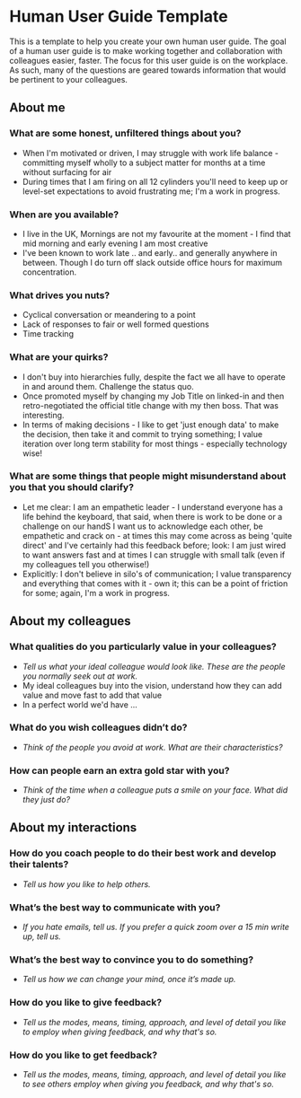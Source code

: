 # Human User Guide Template
This is a template to help you create your own human user guide. The goal of a human user guide is to make working together and collaboration with colleagues easier, faster. The focus for this user guide is on the workplace. As such, many of the questions are geared towards information that would be pertinent to your colleagues.

## About me

### What are some honest, unfiltered things about you?
* When I'm motivated or driven, I may struggle with work life balance - committing myself wholly to a subject matter for months at a time without surfacing for air
* During times that I am firing on all 12 cylinders you'll need to keep up or level-set expectations to avoid frustrating me; I'm a work in progress.

### When are you available?
* I live in the UK, Mornings are not my favourite at the moment - I find that mid morning and early evening I am most creative
* I've been known to work late .. and early.. and generally anywhere in between. Though I do turn off slack outside office hours for maximum concentration.

### What drives you nuts?
* Cyclical conversation or meandering to a point
* Lack of responses to fair or well formed questions
* Time tracking

### What are your quirks?
* I don't buy into hierarchies fully, despite the fact we all have to operate in and around them. Challenge the status quo.
* Once promoted myself by changing my Job Title on linked-in and then retro-negotiated the official title change with my then boss. That was interesting.
* In terms of making decisions - I like to get 'just enough data' to make the decision, then take it and commit to trying something; I value iteration over long term stability for most things - especially technology wise!

### What are some things that people might misunderstand about you that you should clarify?
* Let me clear: I am an empathetic leader - I understand everyone has a life behind the keyboard, that said, when there is work to be done or a challenge on our handS I want us to acknowledge each other, be empathetic and crack on - at times this may come across as being 'quite direct' and I've certainly had this feedback before; look: I am just wired to want answers fast and at times I can struggle with small talk (even if my colleagues tell you otherwise!)
* Explicitly: I don't believe in silo's of communication; I value transparency and everything that comes with it - own it; this can be a point of friction for some; again, I'm a work in progress.

## About my colleagues

### What qualities do you particularly value in your colleagues?
* *Tell us what your ideal colleague would look like. These are the people you normally seek out at work.*
* My ideal colleagues buy into the vision, understand how they can add value and move fast to add that value
* In a perfect world we'd have ...

### What do you wish colleagues didn’t do?
* *Think of the people you avoid at work. What are their characteristics?*

### How can people earn an extra gold star with you?
* *Think of the time when a colleague puts a smile on your face. What did they just do?*

## About my interactions

### How do you coach people to do their best work and develop their talents?
* *Tell us how you like to help others.*

### What’s the best way to communicate with you?
* *If you hate emails, tell us. If you prefer a quick zoom over a 15 min write up, tell us.*

### What’s the best way to convince you to do something?
* *Tell us how we can change your mind, once it’s made up.*

### How do you like to give feedback?
* *Tell us the modes, means, timing, approach, and level of detail you like to employ when giving feedback, and why that's so.*

### How do you like to get feedback?
* *Tell us the modes, means, timing, approach, and level of detail you like to see others employ when giving you feedback, and why that's so.*

	
